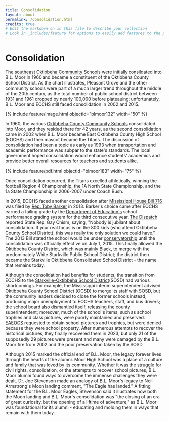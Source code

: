 ```yaml
---
title: Consolidation 
layout: about
permalink: /Consolidation.html
credits: true
# Edit the markdown on in this file to describe your collection
# Look in _includes/feature for options to easily add features to the page
---
```


# Consolidation 

The [southeast Oktibbeha Community Schools](/foundations%20(2).md) were initially consildated into B.L. Moor in 1960 and became a constituent of the Oktibbeha County School District. As the chart illustrates, Pleasant Grove and the other community schools were part of a much larger trend throughout the middle of the 20th century, as the total number of public school district between 1931 and 1961 dropped by nearly 100,000 before plateauing; unfortunately, B.L. Moor and EOCHS still faced consolidation in 2002 and 2015. 

{% include feature/image.html objectid="blmoor132" width="50" %}

In 1960, the various [Oktibbeha County Community Schools](/foundations.html) consolidated into Moor, and they resided there for 42 years, as the second consolidation came in 2002 when B.L. Moor became East Oktibbeha County High School (EOCHS) and their mascot became the Titans. The discussion of consolidation had been a topic as early as 1993 when transportation and academic performance was subpar to the state's standards. The local government hoped consolidation would enhance students' academics and provide better overall resources for teachers and students alike. 

{% include feature/pdf.html objectid="blmoor183" width="75" %}

Once consolidation occurred, the Titans excelled athletically, winning the football Region 4 Championship, the 1A North State Championship, and the 1a State Championship in 2006-2007 under Coach Bush. 

In 2015, EOCHS faced another consolidation after [Mississippi House Bill 716](http://www.legislature.ms.gov/legislation/previous-sessions/) was filed by [Rep. Toby Barker](https://www.hattiesburgms.com/tobybarker/) in 2013. Barker's choice came after EOCHS earned a failing grade by the [Department of Education's](https://www.mdek12.org/OA/ODSP) school performance grading system for the third consecutive year. [The Dispatch](https://cdispatch.com/news/2013-02-13/house-passes-oktibbeha-starkville-school-consolidation-bill/) reported State Rep. Gay Chism, saying, "Nobody is jubilant about consolidation. If your real focus is on the 800 kids (who attend Oktibbeha County School District), this was really the only solution we could have." The 2013 Bill stated the school would be under [conservatorship](https://sos.ms.gov/ACProposed/00018146b.pdf) until the consolidation was officially effective on July 1, 2015. This finally allowed the Oktibbeha County District, which was mainly Black, to merge with the predominately White Starkville Public School District; the district then became the Starkville Oktibbeha Consolidated School District - the name that remains today. 

Although the consolidation had benefits for students, the transition from EOCHS to the [Starkville-Oktibbeha School District](https://www.starkvillesd.com/)(SOSD) had various shortcomings. For example, the Mississippi interim superintendent advised Oktibbeha County School District (OCSD) to merge its staff with SOSD, but the community leaders decided to close the former schools instead, producing major unemployment to EOCHS teachers, staff, and bus drivers; the school board also dismantled itself, releasing the county superintendent; moreover, much of the school's items, such as school trophies and class pictures, were poorly maintained and preserved. [EAEOCS](/about.html) requested to obtain school pictures and trophies, but were denied because they were school property. After numerous attempts to recover the historical pictures, they finally recovered them in 2023, but only 21 of the supposedly 29 pictures were present and many were damaged by the B.L. Moor fire from 2002 and the poor preservation taken by the SOSD. 

Although 2015 marked the official end of B.L. Moor, the legacy forever lives through the hearts of the alumni. Moor High School was a place of a culture and family that was loved by its community. Whether it was the struggle for civil rights, consolidation, or the attempts to recover school pictures, B.L. Moor alumni found ways to overcome the immense challenges they were dealt. Dr. Joe Stevenson made an analogy of B.L. Moor's legacy to Neil Armstrong's Moon landing comment, "The Eagle has landed." A fitting statement for the B.L. Moor Eagles, Stevenson said it illustrates how both the Moon landing and B.L. Moor's consolidation was "the closing of an era of great curiosity, but the opening of a liftime of adventure," as B.L. Moor was foundational for its alumni - educating and molding them in ways that remain with them today. 